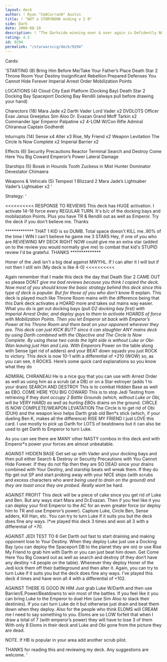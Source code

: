 ```yaml
---
layout: deck
author: ! Ryan "CmdCorranH" Austin
title: ! "NOT a STORYBOOK ending v 2 0"
side: Dark
date: 2000-08-10
description: ! "The Darkside winning over & over again is Defidently NOT a storybook ending.<<<<<Here's my BHBM deck with some card changes. My deck get's rid of both Luke & Obi leaving the lightside in the GRAVE"
rating: 4.5
id: 9294
permalink: "/starwarsccg/deck/9294"
---
```

Cards: 

'STARTING (8)
Bring Him Before Me/Take Your Father’s Place
Death Star 2 Throne Room
Your Destiny
Insignificant Rebellion
Prepared Defenses
You Cannot Hide Forever
Imperial Arrest Order
Mobilization Points

LOCATIONS (4)
Cloud City East Platform (Docking Bay)
Death Star 2 Docking Bay
Spaceport Docking Bay
Rendili (always pull before drawing your hand)

Charectors (18)
Mara Jade x2
Darth Vader
Lord Vader x2
DVDLOTS
Officer Evax
Janus Greejatus
Sim Aloo
Dr. Evazan
Grand Moff Tarkin x2
Commander Igar
Emperor Palpatine x2
4-LOM W/Con Rifle
Admiral Chiraneua
Captain Godherdt

Inturrupts (14)
Sense x4
Alter x3
Rise, My Friend x2
Weapon Levitation
The Circle Is Now Complete x2
Imperial Barrier x2

Effects (6)
Security Precautions
Reactor Terminal
Search and Destroy
Come Here You Big Coward
Emperor’s Power
Lateral Damage

Starships (5)
Bossk in Hounds Tooth
Zuckess in Mist Hunter
Dominator
Devestator
Chimaera

Weapons & Vehicals (5)
Tempest 1
Blizzard 2
Mara Jade’s Lightsaber
Vader’s Lightsaber x2
'

Strategy: '

<<<<<<<<<<
RESPONSE TO REVIEWS
This deck has HUGE activation. I activate 14-18 force every REGULAR TURN. It's b/c of the docking bays and mobilazation Points. Plus you have TR & Rendili out as well as Emperor. Try the deck if you don't believe me. Thanks

************* THAT 1 KID is so DUMB. Total space doesn't KILL me..90% of the time I WIN I can't believe he game me 3 STARS 
    Hey, if one of you who are REVIEWING MY DECK RIGHT NOW could give me an extra star (added on to the review you would normally give me) to combat that kid's STUPID review I'd be grateful. THANKS **************

Honer of the Jedi isn't a big deal against MWYHL. If I can alter it I will but if not then I still win (My deck is like 4-0)
<<<<<<<<<<

Again remember that I made this deck the day that Death Star 2 CAME OUT so please DON*T give me bad reviews because you think I copied the deck. Now most of you should know the basic strategy behind this deck since this type of deck is popular. But for those of you who don’t know I*ll explain. This deck is played much like Throne Room mains with the difference being that this Dark deck activates a HOARD more and takes out mains way easier. What you do is get out docking bays (pull D*2 docking bay first) with Imperial Arrest Order, and deploy guys to them to activate HOARDS of force with Mobilization Points. Then you let Emperor sit back with Emperor’s Power at his Throne Room and them beat on your opponent wherever they are.
  This deck can just KICK BUTT since it can slaughter ANY mains deck by using Darth combined with the Objective and The Circle Is Now Complete. By using these two cards the light side is without Luke or Obi-Wan leaving just Han and Leia. With Emperor*s Power on the table along with Sense (get rid of adders) and your BEAT down squads you just ROCK to victory. This deck is now 10-1 with a differential of +210 (WOW) so, as you can see, it ROCKS.
  Here’s some quick card explanations so you know what they do

ADMIRAL CHIRANEAU He is a nice guy that you can use with Arrest Order as well as using him as a scrub (at a DB) or on a Star estroyer (adds 1 to your drain)
SEARCH AND DESTROY This is to combat Hidden Base as well as EBO.
COME HERE YOU BIG COWARD This is to stop Jedi Testing from retrieving if they don*t occupy 2 Battle Grounds (which, without Luke or Obi, will be VERY HARD) as well as hurting EBO*s drains on the ground.
CIRCLE IS NOW COMPLETE/WEAPON LEVATATION The Circle is to get rid of Obi (DUH) and the weapon levo helps Darth grab old Ben*s stick (which, if your dueling Ben K, makes all the difference)
RISE MY FRIEND I just LOVE this card. I use mostly to pick up Darth for LOTS of beatdowns but it can also be used to get Darth to Emperor to turn Luke.

As you can see there are MANY other NASTY combos in this deck and with Emperor*s power your forces are almost unbeatable.

AGAINST HIDDEN BASE Get set up with Vader and your docking bays and then pull either Search & Destroy or Security Precautions with You Cannot Hide Forever. If they do not flip then they are SO DEAD since your drains combined with Your Destiny, and starship beats will wreak them. If they do flip get out SP and start probing away with your NICE ships (with scrubs and excess characters who aren*t being used to drain on the ground) and they are toast once they are probed. Really won*t be hard.

AGAINST PROFIT This deck will be a piece of cake since you get rid of Luke and Ben. But any ways start Mara and Dr.Evazan. Then if you feel like it you can deploy your first Emperor to the AC for an even greater force (or deploy him to TR and use Emperor’s power). Capture Luke, Circle Ben, Sense adders, Kill Han, etc. You can try to turn Luke if it suits you but the deck does fine any ways. I*ve played this deck 3 times and won all 3 with a differential of +70.

AGAINST JEDI TEST TO 6 Get Darth out fast to start draining and making opponent lose to Your Destiny. When they deploy Luke just use a Docking Bay (you can deploy the Spaceport DB to the planet they are on) or use Rise My Friend to grab him with Darth or you can just beat him down. Get Come Here You Big Coward out as well as search and destroy (if they don’t have any destiny <4 people on the table). Whenever they deploy Honer of the Jedi kick them off their battleground and then alter it. Again, you can try to turn Luke if it suits you but the deck does fine any ways. I’ve played this deck 4 times and have won all 4 with a differential of +102.

AGAINST THERE IS GOOD IN HIM Just grab Luke W/Darth and then use Barrier/E.Power/Beatdowns to win most of the battles. If you feel like it you can bring Luke to the Emperor to duel Him (use Sim Aloo to stack their destinies). If you can turn Luke do it but otherwise just drain and beat them down when they deploy. Also for the people who think ELOMS will CREAM me I need to say something to you. Eloms are so LOW forfeit that when I draw a total of 7 (with emperor’s power) they will have to lose 3 of them With only 8 Eloms in their deck and Luke and Obi gone from the picture they are dead.

NOTE. If HB is popular in your area add another scrub pilot.

THANKS for reading this and reviewing my deck. Any suggestions are welcome.
'
